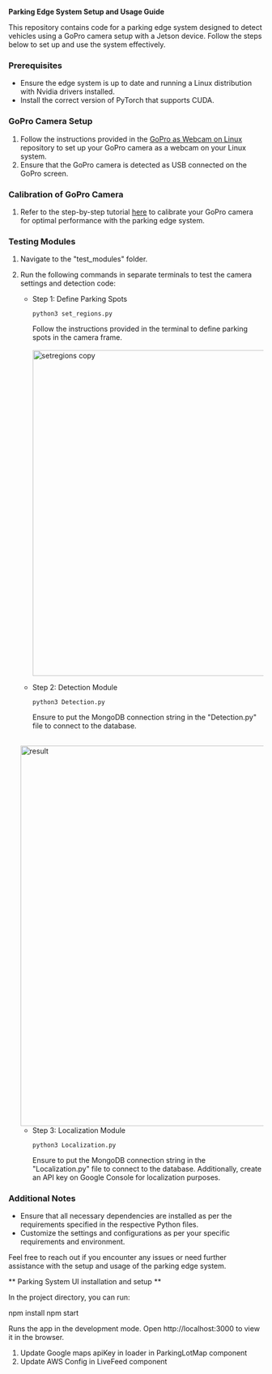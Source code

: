 **Parking Edge System Setup and Usage Guide**

This repository contains code for a parking edge system designed to detect vehicles using a GoPro camera setup with a Jetson device. Follow the steps below to set up and use the system effectively.

### Prerequisites

- Ensure the edge system is up to date and running a Linux distribution with Nvidia drivers installed.
- Install the correct version of PyTorch that supports CUDA.

### GoPro Camera Setup

1. Follow the instructions provided in the [GoPro as Webcam on Linux](https://github.com/jschmid1/gopro_as_webcam_on_linux) repository to set up your GoPro camera as a webcam on your Linux system.
2. Ensure that the GoPro camera is detected as USB connected on the GoPro screen.

### Calibration of GoPro Camera

1. Refer to the step-by-step tutorial [here](https://www.youtube.com/watch?v=3h7wgR5fYik) to calibrate your GoPro camera for optimal performance with the parking edge system.

### Testing Modules

1. Navigate to the "test_modules" folder.

2. Run the following commands in separate terminals to test the camera settings and detection code:

   - Step 1: Define Parking Spots
     ```
     python3 set_regions.py
     ```
     Follow the instructions provided in the terminal to define parking spots in the camera frame.
     <br><br>
      <img width="644" alt="setregions copy" src="https://github.com/sai-manoj-v/intelligent-parking-system/assets/118486462/e3efe433-0a86-462f-909f-ac48959a2c51">

   - Step 2: Detection Module
     ```
     python3 Detection.py
     ```
     Ensure to put the MongoDB connection string in the "Detection.py" file to connect to the database.
    <br><br>
    <img width="752" alt="result" src="https://github.com/sai-manoj-v/intelligent-parking-system/assets/118486462/c4bae0f9-6e0a-46fc-b398-9c4a9cfc5f70">

   - Step 3: Localization Module
     ```
     python3 Localization.py
     ```
     Ensure to put the MongoDB connection string in the "Localization.py" file to connect to the database. Additionally, create an API key on Google Console for localization purposes.

### Additional Notes

- Ensure that all necessary dependencies are installed as per the requirements specified in the respective Python files.
- Customize the settings and configurations as per your specific requirements and environment.

Feel free to reach out if you encounter any issues or need further assistance with the setup and usage of the parking edge system.

** Parking System UI installation and setup **

In the project directory, you can run:

npm install
npm start

Runs the app in the development mode.
Open http://localhost:3000 to view it in the browser.

1. Update Google maps apiKey in loader in ParkingLotMap component
2. Update AWS Config in LiveFeed component

